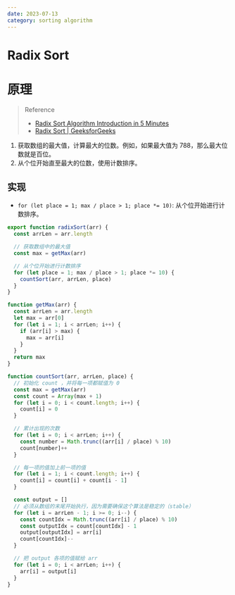 ```yaml
---
date: 2023-07-13
category: sorting algorithm
---
```


# Radix Sort

# 原理

> Reference
> - [Radix Sort Algorithm Introduction in 5 Minutes](https://youtu.be/XiuSW_mEn7g)
> - [Radix Sort | GeeksforGeeks](https://youtu.be/nu4gDuFabIM)

1. 获取数组的最大值，计算最大的位数。例如，如果最大值为 788，那么最大位数就是百位。
2. 从个位开始直至最大的位数，使用计数排序。

## 实现

- `for (let place = 1; max / place > 1; place *= 10)`: 从个位开始进行计数排序。

```js
export function radixSort(arr) {
  const arrLen = arr.length

  // 获取数组中的最大值
  const max = getMax(arr)

  // 从个位开始进行计数排序
  for (let place = 1; max / place > 1; place *= 10) {
    countSort(arr, arrLen, place)
  }
}

function getMax(arr) {
  const arrLen = arr.length
  let max = arr[0]
  for (let i = 1; i < arrLen; i++) {
    if (arr[i] > max) {
      max = arr[i]
    }
  }
  return max
}

function countSort(arr, arrLen, place) {
  // 初始化 count ，并将每一项都赋值为 0
  const max = getMax(arr)
  const count = Array(max + 1)
  for (let i = 0; i < count.length; i++) {
    count[i] = 0
  }

  // 累计出现的次数
  for (let i = 0; i < arrLen; i++) {
    const number = Math.trunc((arr[i] / place) % 10)
    count[number]++
  }

  // 每一项的值加上前一项的值
  for (let i = 1; i < count.length; i++) {
    count[i] = count[i] + count[i - 1]
  }

  const output = []
  // 必须从数组的末尾开始执行，因为需要确保这个算法是稳定的（stable）
  for (let i = arrLen - 1; i >= 0; i--) {
    const countIdx = Math.trunc((arr[i] / place) % 10)
    const outputIdx = count[countIdx] - 1
    output[outputIdx] = arr[i]
    count[countIdx]--
  }

  // 把 output 各项的值赋给 arr
  for (let i = 0; i < arrLen; i++) {
    arr[i] = output[i]
  }
}
```
